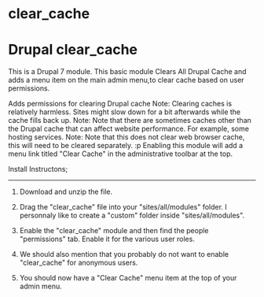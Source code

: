 # clear_cache
# Drupal clear_cache
This is a Drupal 7 module.
This basic module Clears All Drupal Cache and adds a menu item on the main admin menu,to clear cache based on user permissions.

Adds permissions for clearing Drupal cache
Note: Clearing caches is relatively harmless. Sites might slow down for a bit afterwards while the cache fills back up.
Note: Note that there are sometimes caches other than the Drupal cache that can affect website performance. For example, some hosting services.
Note: Note that this does not clear web browser cache, this will need to be cleared separately. :p
Enabling this module will add a menu link titled "Clear Cache" in the administrative toolbar at the top.

Install Instructons;
****************************************************************************
1. Download and unzip the file.
2. Drag the "clear_cache" file into your "sites/all/modules" folder. I personnaly like to create a "custom" folder inside "sites/all/modules".
3. Enable the "clear_cache" module and then find the people "permissions" tab. Enable it for the various user roles.
4. We should also mention that you probably do not want to enable "clear_cache" for anonymous users.

5. You should now have a "Clear Cache" menu item at the top of your admin menu.

